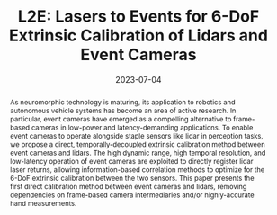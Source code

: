 ---
title: "L2E: Lasers to Events for 6-DoF Extrinsic Calibration of Lidars and Event Cameras"
names: Kevin Ta, David Bruggemann, Tim Brödermann, Christos Sakaridis, and Luc Van Gool
date: 2023-07-04
abstract: "As neuromorphic technology is maturing, its application to robotics and autonomous vehicle systems has become an area of active research. In particular, event cameras have emerged as a compelling alternative to frame-based cameras in low-power and latency-demanding applications. To enable event cameras to operate alongside staple sensors like lidar in perception tasks, we propose a direct, temporally-decoupled extrinsic calibration method between event cameras and lidars. The high dynamic range, high temporal resolution, and low-latency operation of event cameras are exploited to directly register lidar laser returns, allowing information-based correlation methods to optimize for the 6-DoF extrinsic calibration between the two sensors. This paper presents the first direct calibration method between event cameras and lidars, removing dependencies on frame-based camera intermediaries and/or highly-accurate hand measurements."
conf: International Conference on Robotics and Automation (ICRA), 2023
links:
    - link_name: paper
      link: https://ieeexplore.ieee.org/document/10161220
    - link_name: code
      link: https://github.com/kev-in-ta/l2e
    - link_name: bibtex
      link: /papers/2023icra-cvl.bib
    - link_name: arxiv
      link: https://arxiv.org/abs/2207.01009
---